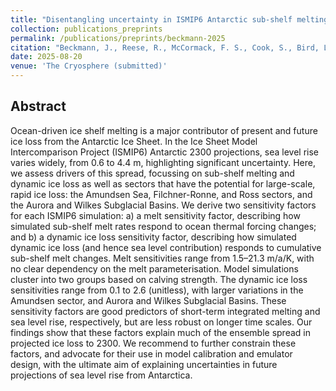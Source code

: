 ```yaml
---
title: "Disentangling uncertainty in ISMIP6 Antarctic sub-shelf melting and 2300 sea level rise projections"
collection: publications_preprints
permalink: /publications/preprints/beckmann-2025
citation: "Beckmann, J., Reese, R., McCormack, F. S., Cook, S., Bird, L., Gwyther, D., Richards, D., Scheiter, M., Wang, Y., Seroussi, H., Abe-Ouchi, A., Albrecht, T., Alvarez-Solas, J., Asay-Davis, X., Barre, J.-B., Berends, C. J., Bernales, J., Blasco, J., Caillet, J., Chandler, D. M., Coulon, V., Cullather, R., Dumas, C., Galton-Fenzi, B. K., <b>Garbe, J.</b>, Gillet-Chaulet, F., Gladstone, R., Goelzer, H., Golledge, N. R., Greve, R., Gudmundsson, G. H., Han, H. K., Hillebrand, T. R., Hoffman, M. J., Huybrechts, P., Jourdain, N. C., Klose, A. K., Langebroek, P. M., Leguy, G. R., Lipscomb, W. H., Lowry, D. P., Mathiot, P., Montoya, M., Morlighem, M., Nowicki, S., Pattyn, F., Payne, A. J., Pelle, T., Quiquet, A., Robinson, A., Saraste, L., Simon, E. G., Sun, S., Twarog, J. P., Trusel, L. D., Urruty, B., Van Breedam, J., van de Wal, R. S. W., Zhao, C., Zwinger, T.: <i>Disentangling uncertainty in ISMIP6 Antarctic sub-shelf melting and 2300 sea level rise projections</i>, The Cryosphere, submitted, 2025."
date: 2025-08-20
venue: 'The Cryosphere (submitted)'
---
```


## Abstract
Ocean-driven ice shelf melting is a major contributor of present and future ice loss from the Antarctic Ice Sheet. In the Ice Sheet Model Intercomparison Project (ISMIP6) Antarctic 2300 projections, sea level rise varies widely, from 0.6 to 4.4 m, highlighting significant uncertainty. Here, we assess drivers of this spread, focussing on sub-shelf melting and dynamic ice loss as well as sectors that have the potential for large-scale, rapid ice loss: the Amundsen Sea, Filchner-Ronne, and Ross sectors, and the Aurora and Wilkes Subglacial Basins. We derive two sensitivity factors for each ISMIP6 simulation: a) a melt sensitivity factor, describing how simulated sub-shelf melt rates respond to ocean thermal forcing changes; and b) a dynamic ice loss sensitivity factor, describing how simulated dynamic ice loss (and hence sea level contribution) responds to cumulative sub-shelf melt changes. Melt sensitivities range from 1.5–21.3 m/a/K, with no clear dependency on the melt parameterisation. Model simulations cluster into two groups based on calving strength. The dynamic ice loss sensitivities range from 0.1 to 2.6 (unitless), with larger variations in the Amundsen sector, and Aurora and Wilkes Subglacial Basins. These sensitivity factors are good predictors of short-term integrated melting and sea level rise, respectively, but are less robust on longer time scales. Our findings show that these factors explain much of the ensemble spread in projected ice loss to 2300. We recommend to further constrain these factors, and advocate for their use in model calibration and emulator design, with the ultimate aim of explaining uncertainties in future projections of sea level rise from Antarctica.